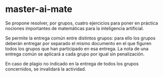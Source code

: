 # master-ai-mate

Se propone resolver, por grupos, cuatro ejercicios para poner en práctica nociones importantes de matemáticas para la inteligencia artificial.

Se permite la entrega común entre distintos grupos: para ello los grupos deberán entregar por separado el mismo documento en el que figuren todos los grupos que han participado en esa entrega. La nota de una entrega común se aplicará a cada grupo por igual sin penalización.

En caso de plagio no indicado en la entrega de todos los grupos concernidos, se invalidará la actividad.
